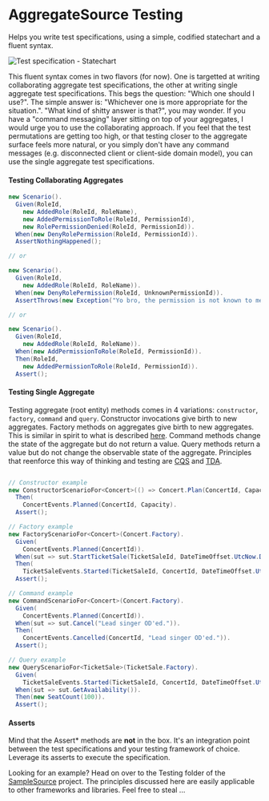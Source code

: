 AggregateSource Testing
=======================

Helps you write test specifications, using a simple, codified statechart and a fluent syntax.

![Test specification - Statechart](../../docs/images/TestSpecificationStatechart.png)

This fluent syntax comes in two flavors (for now). One is targetted at writing collaborating aggregate test specifications, the other at writing single aggregate test specifications. This begs the question: "Which one should I use?". The simple answer is: "Whichever one is more appropriate for the situation.". "What kind of shitty answer is that?", you may wonder. If you have a "command messaging" layer sitting on top of your aggregates, I would urge you to use the collaborating approach. If you feel that the test permutations are getting too high, or that testing closer to the aggregate surface feels more natural, or you simply don't have any command messages (e.g. disconnected client or client-side domain model), you can use the single aggregate test specifications.

#### Testing Collaborating Aggregates

```csharp
new Scenario().
  Given(RoleId,
    new AddedRole(RoleId, RoleName),
    new AddedPermissionToRole(RoleId, PermissionId),
    new RolePermissionDenied(RoleId, PermissionId)).
  When(new DenyRolePermission(RoleId, PermissionId)).
  AssertNothingHappened();

// or

new Scenario().
  Given(RoleId,
    new AddedRole(RoleId, RoleName)).
  When(new DenyRolePermission(RoleId, UnknownPermissionId)).
  AssertThrows(new Exception("Yo bro, the permission is not known to me."));

// or

new Scenario().
  Given(RoleId,
    new AddedRole(RoleId, RoleName)).
  When(new AddPermissionToRole(RoleId, PermissionId)).
  Then(RoleId,
    new AddedPermissionToRole(RoleId, PermissionId)).
  Assert();
```

#### Testing Single Aggregate

Testing aggregate (root entity) methods comes in 4 variations: ```constructor```, ```factory```, ```command``` and ```query```. Constructor invocations give birth to new aggregates. Factory methods on aggregates give birth to new aggregates. This is similar in spirit to what is described [here](http://www.udidahan.com/2009/06/29/dont-create-aggregate-roots/ "Don't create aggregate roots"). Command methods change the state of the aggregate but do not return a value. Query methods return a value but do not change the observable state of the aggregate. Principles that reenforce this way of thinking and testing are [CQS](http://martinfowler.com/bliki/CommandQuerySeparation.html "Command and query separation") and [TDA](http://pragprog.com/articles/tell-dont-ask "Tell, don't ask").

```csharp

// Constructor example
new ConstructorScenarioFor<Concert>(() => Concert.Plan(ConcertId, Capacity)).
  Then(
    ConcertEvents.Planned(ConcertId, Capacity).
  Assert();

// Factory example
new FactoryScenarioFor<Concert>(Concert.Factory).
  Given(
    ConcertEvents.Planned(ConcertId)).
  When(sut => sut.StartTicketSale(TicketSaleId, DateTimeOffset.UtcNow.Date)).
  Then(
    TicketSaleEvents.Started(TicketSaleId, ConcertId, DateTimeOffset.UtcNow.Date, 100)).
  Assert();

// Command example
new CommandScenarioFor<Concert>(Concert.Factory).
  Given(
    ConcertEvents.Planned(ConcertId)).
  When(sut => sut.Cancel("Lead singer OD'ed.")).
  Then(
    ConcertEvents.Cancelled(ConcertId, "Lead singer OD'ed.")).
  Assert();

// Query example
new QueryScenarioFor<TicketSale>(TicketSale.Factory).
  Given(
    TicketSaleEvents.Started(TicketSaleId, ConcertId, DateTimeOffset.UtcNow.Date, 100)).
  When(sut => sut.GetAvailability()).
  Then(new SeatCount(100)).
  Assert();

```
#### Asserts

Mind that the Assert* methods are **not** in the box. It's an integration point between the test specifications and your testing framework of choice. Leverage its asserts to execute the specification.

Looking for an example? Head on over to the Testing folder of the [SampleSource](../SampleSource/ "Sample source") project.
The principles discussed here are easily applicable to other frameworks and libraries. Feel free to steal ...